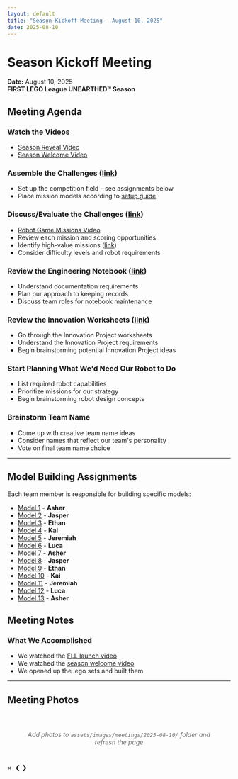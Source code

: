 ```yaml
---
layout: default
title: "Season Kickoff Meeting - August 10, 2025"
date: 2025-08-10
---
```


# Season Kickoff Meeting
**Date:** August 10, 2025  
**FIRST LEGO League UNEARTHED™ Season**

## Meeting Agenda

### Watch the Videos
- [Season Reveal Video](https://youtu.be/exWkcUBS0j8?si=iBuccvzflOIHoSUw)
- [Season Welcome Video](https://youtu.be/PlJ51XUoP-Q)

### Assemble the Challenges ([link](#model-building-assignments))
- Set up the competition field - see assignments below
- Place mission models according to [setup guide](https://firstinspires.blob.core.windows.net/fll/challenge/2025-26/fll-challenge-unearthed-field-setup-reference-guide.pdf)

### Discuss/Evaluate the Challenges ([link](https://youtu.be/ErDj8myI_Tg))
- [Robot Game Missions Video](https://youtu.be/ErDj8myI_Tg)
- Review each mission and scoring opportunities
- Identify high-value missions ([link](https://docs.google.com/spreadsheets/d/16GoX7ViYFpjIp-rWnRepenPGJnRnlhobnPAYEqyGCG0/edit?gid=1372039276#gid=1372039276))
- Consider difficulty levels and robot requirements

### Review the Engineering Notebook ([link](https://firstinspires.blob.core.windows.net/fll/challenge/2025-26/fll-challenge-unearthed-en.pdf))
- Understand documentation requirements
- Plan our approach to keeping records
- Discuss team roles for notebook maintenance

### Review the Innovation Worksheets ([link](https://docs.google.com/presentation/d/1FzwarsVui1aHNld41dREQT0h-MdO2Zq48Fb6U-nSf3A/edit?slide=id.ge3c0b7bd8d_0_188#slide=id.ge3c0b7bd8d_0_188))
- Go through the Innovation Project worksheets
- Understand the Innovation Project requirements
- Begin brainstorming potential Innovation Project ideas

### Start Planning What We'd Need Our Robot to Do
- List required robot capabilities
- Prioritize missions for our strategy
- Begin brainstorming robot design concepts

### Brainstorm Team Name
- Come up with creative team name ideas
- Consider names that reflect our team's personality
- Vote on final team name choice

---

## Model Building Assignments
Each team member is responsible for building specific models:

- [Model 1](https://firstinspires.blob.core.windows.net/fll/challenge/2025-26/fll-challenge-unearthed-bi-book-1-enus.pdf) - **Asher**
- [Model 2](https://firstinspires.blob.core.windows.net/fll/challenge/2025-26/fll-challenge-unearthed-bi-book-2-enus.pdf) - **Jasper**
- [Model 3](https://firstinspires.blob.core.windows.net/fll/challenge/2025-26/fll-challenge-unearthed-bi-book-3-enus.pdf) - **Ethan**
- [Model 4](https://firstinspires.blob.core.windows.net/fll/challenge/2025-26/fll-challenge-unearthed-bi-book-4-enus.pdf) - **Kai**
- [Model 5](https://firstinspires.blob.core.windows.net/fll/challenge/2025-26/fll-challenge-unearthed-bi-book-5-enus.pdf) - **Jeremiah**
- [Model 6](https://firstinspires.blob.core.windows.net/fll/challenge/2025-26/fll-challenge-unearthed-bi-book-6-enus.pdf) - **Luca**
- [Model 7](https://firstinspires.blob.core.windows.net/fll/challenge/2025-26/fll-challenge-unearthed-bi-book-7-enus.pdf) - **Asher**
- [Model 8](https://firstinspires.blob.core.windows.net/fll/challenge/2025-26/fll-challenge-unearthed-bi-book-8-enus.pdf) - **Jasper**
- [Model 9](https://firstinspires.blob.core.windows.net/fll/challenge/2025-26/fll-challenge-unearthed-bi-book-9-enus.pdf) - **Ethan**
- [Model 10](https://firstinspires.blob.core.windows.net/fll/challenge/2025-26/fll-challenge-unearthed-bi-book-10-enus.pdf) - **Kai**
- [Model 11](https://firstinspires.blob.core.windows.net/fll/challenge/2025-26/fll-challenge-unearthed-bi-book-11-enus.pdf) - **Jeremiah**
- [Model 12](https://firstinspires.blob.core.windows.net/fll/challenge/2025-26/fll-challenge-unearthed-bi-book-12-enus.pdf) - **Luca**
- [Model 13](https://firstinspires.blob.core.windows.net/fll/challenge/2025-26/fll-challenge-unearthed-bi-book-13-enus.pdf) - **Asher**

## Meeting Notes

### What We Accomplished

* We watched the [FLL launch video](https://youtu.be/exWkcUBS0j8?si=iBuccvzflOIHoSUw)
* We watched the [season welcome video](https://youtu.be/PlJ51XUoP-Q)
* We opened up the lego sets and built them

---

## Meeting Photos

<div class="photo-gallery" id="gallery-2025-08-10">
  <!-- Photos will be automatically loaded here -->
  <div style="grid-column: 1/-1; text-align: center; padding: 40px; color: #666; font-style: italic;">
    Add photos to <code>assets/images/meetings/2025-08-10/</code> folder and refresh the page
  </div>
</div>

<!-- Lightbox Modal -->
<div id="lightbox" class="lightbox">
  <span class="close">&times;</span>
  <img class="lightbox-content" id="lightbox-img">
  <a class="prev">&#10094;</a>
  <a class="next">&#10095;</a>
</div>

<script>
// Photo gallery functionality
let currentImageIndex = 0;
let images = [];

// Initialize gallery when page loads
document.addEventListener('DOMContentLoaded', function() {
    loadGalleryImages();
});

function loadGalleryImages() {
    const gallery = document.getElementById('gallery-2025-08-10');
    const meetingPath = '/fll/assets/images/meetings/2025-08-10/';
    
    // Common image extensions
    const imageExtensions = ['jpg', 'jpeg', 'png', 'gif', 'webp'];
    
    // You'll need to manually add your images here for now
    // In a more advanced setup, you could use Jekyll to automatically scan the directory
    const imageList = [
        'IMG_3851.jpeg',
        'IMG_3853.jpeg', 
        'IMG_3854.JPG',
        'IMG_3855.JPG',
        'IMG_3856.JPG',
        'IMG_3857.JPG',
        'IMG_3858.JPG',
        'IMG_3859.JPG',
        'IMG_3861.jpeg',
        'IMG_3862.jpeg',
        'IMG_3863.jpeg',
        'IMG_3865.jpeg',
        'IMG_3866.jpeg',
        'IMG_3867.jpeg',
        'IMG_3868.jpeg',
        'IMG_3869.jpeg',
        'IMG_3870.jpeg',
        'IMG_3871.jpeg',
        'IMG_3872.jpeg',
        'IMG_3873.jpeg',
        'IMG_3874.jpeg',
        'IMG_3875.jpeg',
        'IMG_3876.jpeg',
        'IMG_3877.jpeg',
        'IMG_3878.jpeg'
    ];
    
    if (imageList.length === 0) {
        return; // Keep the placeholder message
    }
    
    // Clear placeholder
    gallery.innerHTML = '';
    
    // Add images to gallery
    imageList.forEach((filename, index) => {
        const img = document.createElement('img');
        img.src = meetingPath + filename;
        img.alt = `Meeting photo ${index + 1}`;
        img.onclick = () => openLightbox(index);
        gallery.appendChild(img);
        images.push(meetingPath + filename);
    });
}

function openLightbox(index) {
    currentImageIndex = index;
    const lightbox = document.getElementById('lightbox');
    const lightboxImg = document.getElementById('lightbox-img');
    
    lightboxImg.src = images[currentImageIndex];
    lightbox.style.display = 'block';
}

function closeLightbox() {
    document.getElementById('lightbox').style.display = 'none';
}

function changeImage(direction) {
    currentImageIndex += direction;
    
    if (currentImageIndex >= images.length) {
        currentImageIndex = 0;
    } else if (currentImageIndex < 0) {
        currentImageIndex = images.length - 1;
    }
    
    document.getElementById('lightbox-img').src = images[currentImageIndex];
}

// Event listeners
document.querySelector('.close').onclick = closeLightbox;
document.querySelector('.prev').onclick = () => changeImage(-1);
document.querySelector('.next').onclick = () => changeImage(1);

// Close lightbox when clicking outside the image
document.getElementById('lightbox').onclick = function(event) {
    if (event.target === this) {
        closeLightbox();
    }
};

// Keyboard navigation
document.addEventListener('keydown', function(event) {
    if (document.getElementById('lightbox').style.display === 'block') {
        switch(event.key) {
            case 'Escape':
                closeLightbox();
                break;
            case 'ArrowLeft':
                changeImage(-1);
                break;
            case 'ArrowRight':
                changeImage(1);
                break;
        }
    }
});
</script>